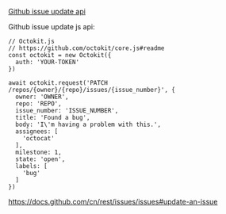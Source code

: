 [Github issue update api](https://github.com/cloudswave/blog/issues/8)

Github issue update js api:
```
// Octokit.js
// https://github.com/octokit/core.js#readme
const octokit = new Octokit({
  auth: 'YOUR-TOKEN'
})

await octokit.request('PATCH /repos/{owner}/{repo}/issues/{issue_number}', {
  owner: 'OWNER',
  repo: 'REPO',
  issue_number: 'ISSUE_NUMBER',
  title: 'Found a bug',
  body: 'I\'m having a problem with this.',
  assignees: [
    'octocat'
  ],
  milestone: 1,
  state: 'open',
  labels: [
    'bug'
  ]
})
```

https://docs.github.com/cn/rest/issues/issues#update-an-issue